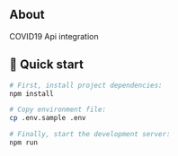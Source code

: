 ## About

COVID19 Api integration 

## 🚀 Quick start

```bash
# First, install project dependencies:
npm install

# Copy environment file:
cp .env.sample .env

# Finally, start the development server:
npm run 
```

